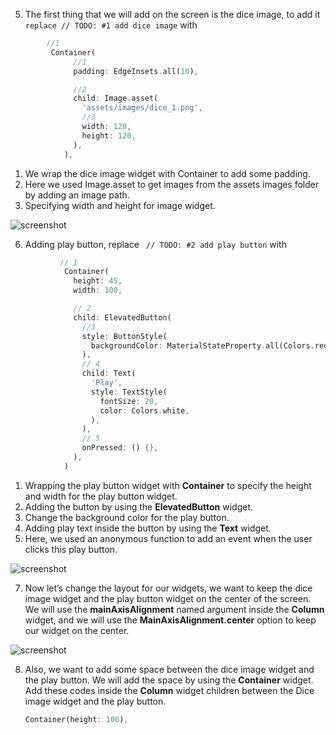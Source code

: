 5. The first thing that we will add on the screen is the dice image, to add it `replace // TODO: #1 add dice image` with

```dart
		//1
         Container(
              //1
              padding: EdgeInsets.all(10),

              //2
              child: Image.asset(
                'assets/images/dice_1.png',
                //3
                width: 120,
                height: 120,
              ),
            ),
```

1. We wrap the dice image widget with Container to add some padding.
2. Here we used Image.asset to get images from the assets images folder by adding an image path.
3. Specifying width and height for image widget.

![screenshot](https://lh6.googleusercontent.com/i7-uanlfQ4yK8jU7GXZziw1EgKWFENkud8NvcVzq0slalbszj6P2uwarUQBRGZPMoclHbSxdfae775IJY2IxJX_PrclMXQUf3g0cZ5W3L4JYAqNt7B7ep8bomGuCjkbUGqD3cBv9)

6. Adding play button, replace ` // TODO: #2 add play button` with

```dart
           // 1
            Container(
              height: 45,
              width: 100,

              // 2
              child: ElevatedButton(
                //3
                style: ButtonStyle(
                  backgroundColor: MaterialStateProperty.all(Colors.red),
                ),
                // 4
                child: Text(
                  'Play',
                  style: TextStyle(
                    fontSize: 20,
                    color: Colors.white,
                  ),
                ),
                // 5
                onPressed: () {},
              ),
            )
```

1. Wrapping the play button widget with **Container** to specify the height and width for the play button widget.
2. Adding the button by using the **ElevatedButton** widget.
3. Change the background color for the play button.
4. Adding play text inside the button by using the **Text** widget.
5. Here, we used an anonymous function to add an event when the user clicks this play button.

![screenshot](https://lh3.googleusercontent.com/Oe5Lormy00RPcfFBnljueIx49qCoJMmg4u8LxFi7iIiOlHe_qNEs8U0biT74qV1_FyzoiztkUqXMNLxerY8AyuzTcMuTwdaWznRrAa-KKfo5aV5ZBazsjaJVyCUQYklNHYhxFGVn)

7. Now let’s change the layout for our widgets, we want to keep the dice image widget and the play button widget on the center of the screen. We will use the **mainAxisAlignment** named argument inside the **Column** widget, and we will use the **MainAxisAlignment.center** option to keep our widget on the center.

![screenshot](https://lh3.googleusercontent.com/U7XaxuqkFFpb6HNPRrafV93KMGzNI_hi1TslgNfBOJAAy_xTUgHGsu5WmBfgvLshokOxiUOJw1btkV7Kt3-CEzq_YqYtaUzxLNgGCbH_G7xvJaYkZdxLJREuVKsys1EDybhixIL_)

8. Also, we want to add some space between the dice image widget and the play button. We will add the space by using the **Container** widget. Add these codes inside the **Column** widget children between the Dice image widget and the play button.

   ```dart
   Container(height: 100),
   ```
